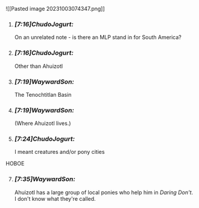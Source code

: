 ![[Pasted image 20231003074347.png]]

1. ### _[_7:16_]_ChudoJogurt_:_ 
    
    On an unrelated note - is there an MLP stand in for South America?
    
2. ### _[_7:16_]_ChudoJogurt_:_ 
    
    Other than Ahuizotl
    
3. ### _[_7:19_]_WaywardSon_:_ 
    
    The Tenochtitlan Basin
    
4. ### _[_7:19_]_WaywardSon_:_ 
    
    (Where Ahuizotl lives.)
    
5. ### _[_7:24_]_ChudoJogurt_:_ 
    
    I meant creatures and/or pony cities
    

НОВОЕ

7. ### _[_7:35_]_WaywardSon_:_ 
    
    Ahuizotl has a large group of local ponies who help him in _Daring Don't_. I don't know what they're called.